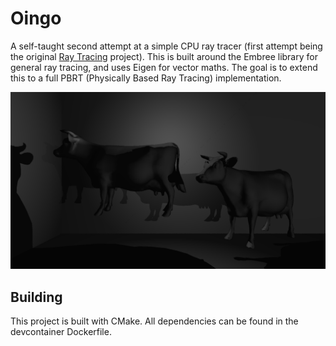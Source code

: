 # Oingo

A self-taught second attempt at a simple CPU ray tracer (first attempt being the original [Ray Tracing](https://github.com/TroySharples/ray_tracing) project). This is built around the Embree library for general ray tracing, and uses Eigen for vector maths. The goal is to extend this to a full PBRT (Physically Based Ray Tracing) implementation.

![Ray-traced cow!](https://github.com/TroySharples/oingo/blob/main/renders/023-walls1.0.png "Ray traced cow")

## Building

This project is built with CMake. All dependencies can be found in the devcontainer Dockerfile.

